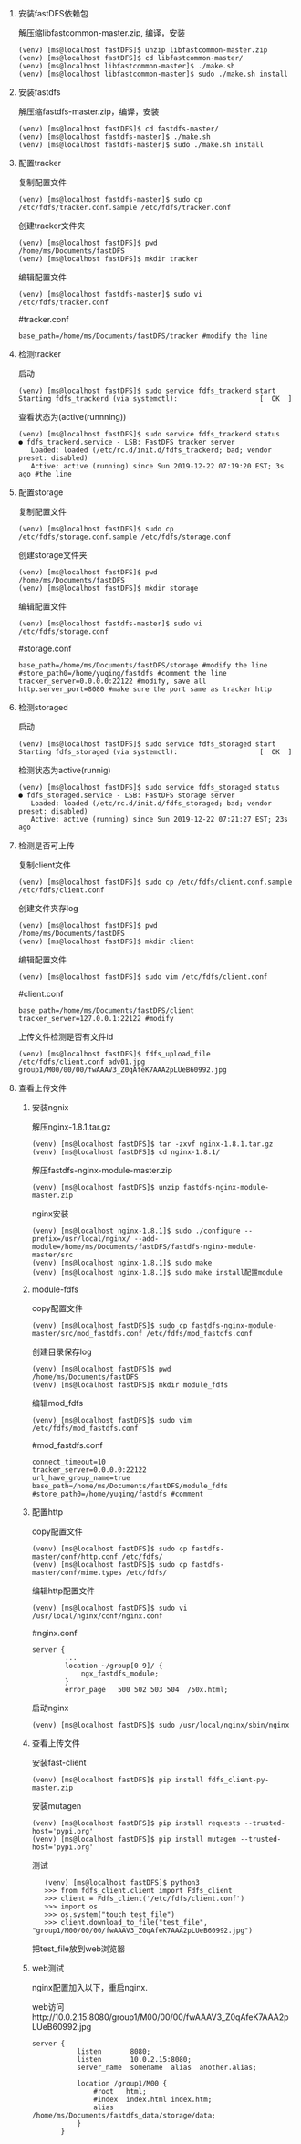 1. 安装fastDFS依赖包

   解压缩libfastcommon-master.zip, 编译，安装

   ```
   (venv) [ms@localhost fastDFS]$ unzip libfastcommon-master.zip
   (venv) [ms@localhost fastDFS]$ cd libfastcommon-master/
   (venv) [ms@localhost libfastcommon-master]$ ./make.sh 
   (venv) [ms@localhost libfastcommon-master]$ sudo ./make.sh install
   ```

2. 安装fastdfs

   解压缩fastdfs-master.zip，编译，安装

   ```
   (venv) [ms@localhost fastDFS]$ cd fastdfs-master/
   (venv) [ms@localhost fastdfs-master]$ ./make.sh 
   (venv) [ms@localhost fastdfs-master]$ sudo ./make.sh install
   ```

3. 配置tracker

   复制配置文件

   ```
   (venv) [ms@localhost fastdfs-master]$ sudo cp /etc/fdfs/tracker.conf.sample /etc/fdfs/tracker.conf
   ```

   创建tracker文件夹

   ```
   (venv) [ms@localhost fastDFS]$ pwd
   /home/ms/Documents/fastDFS
   (venv) [ms@localhost fastDFS]$ mkdir tracker
   ```

   编辑配置文件

   ```
   (venv) [ms@localhost fastdfs-master]$ sudo vi /etc/fdfs/tracker.conf
   ```

   #tracker.conf

   ```
   base_path=/home/ms/Documents/fastDFS/tracker #modify the line
   ```

4. 检测tracker

   启动

   ```
   (venv) [ms@localhost fastDFS]$ sudo service fdfs_trackerd start
   Starting fdfs_trackerd (via systemctl):                    [  OK  ]
   ```

   查看状态为(active(runnning))

   ```
   (venv) [ms@localhost fastDFS]$ sudo service fdfs_trackerd status
   ● fdfs_trackerd.service - LSB: FastDFS tracker server
      Loaded: loaded (/etc/rc.d/init.d/fdfs_trackerd; bad; vendor preset: disabled)
      Active: active (running) since Sun 2019-12-22 07:19:20 EST; 3s ago #the line
   ```

5. 配置storage

   复制配置文件

   ```
   (venv) [ms@localhost fastDFS]$ sudo cp /etc/fdfs/storage.conf.sample /etc/fdfs/storage.conf
   ```

   创建storage文件夹

   ```
   (venv) [ms@localhost fastDFS]$ pwd
   /home/ms/Documents/fastDFS
   (venv) [ms@localhost fastDFS]$ mkdir storage
   ```

   编辑配置文件

   ```
   (venv) [ms@localhost fastdfs-master]$ sudo vi /etc/fdfs/storage.conf
   ```

   #storage.conf

   ```
   base_path=/home/ms/Documents/fastDFS/storage #modify the line
   #store_path0=/home/yuqing/fastdfs #comment the line
   tracker_server=0.0.0.0:22122 #modify, save all
   http.server_port=8080 #make sure the port same as tracker http
   ```

6. 检测storaged

   启动

   ```
   (venv) [ms@localhost fastDFS]$ sudo service fdfs_storaged start
   Starting fdfs_storaged (via systemctl):                    [  OK  ]
   ```

   检测状态为active(runnig)

   ```
   (venv) [ms@localhost fastDFS]$ sudo service fdfs_storaged status
   ● fdfs_storaged.service - LSB: FastDFS storage server
      Loaded: loaded (/etc/rc.d/init.d/fdfs_storaged; bad; vendor preset: disabled)
      Active: active (running) since Sun 2019-12-22 07:21:27 EST; 23s ago
   ```

7. 检测是否可上传

   复制client文件

   ```
   (venv) [ms@localhost fastDFS]$ sudo cp /etc/fdfs/client.conf.sample /etc/fdfs/client.conf
   ```

   创建文件夹存log

   ```
   (venv) [ms@localhost fastDFS]$ pwd
   /home/ms/Documents/fastDFS
   (venv) [ms@localhost fastDFS]$ mkdir client
   ```

   编辑配置文件

   ```
   (venv) [ms@localhost fastDFS]$ sudo vim /etc/fdfs/client.conf
   ```

   #client.conf

   ```
   base_path=/home/ms/Documents/fastDFS/client
   tracker_server=127.0.0.1:22122 #modify
   ```

   上传文件检测是否有文件id

   ```
   (venv) [ms@localhost fastDFS]$ fdfs_upload_file /etc/fdfs/client.conf adv01.jpg 
   group1/M00/00/00/fwAAAV3_Z0qAfeK7AAA2pLUeB60992.jpg
   ```

8. 查看上传文件

   1. 安装ngnix

      解压nginx-1.8.1.tar.gz

      ```
      (venv) [ms@localhost fastDFS]$ tar -zxvf nginx-1.8.1.tar.gz
      (venv) [ms@localhost fastDFS]$ cd nginx-1.8.1/
      ```

      解压fastdfs-nginx-module-master.zip

      ```
      (venv) [ms@localhost fastDFS]$ unzip fastdfs-nginx-module-master.zip
      ```

      nginx安装

      ```
      (venv) [ms@localhost nginx-1.8.1]$ sudo ./configure --prefix=/usr/local/nginx/ --add-module=/home/ms/Documents/fastDFS/fastdfs-nginx-module-master/src
      (venv) [ms@localhost nginx-1.8.1]$ sudo make 
      (venv) [ms@localhost nginx-1.8.1]$ sudo make install配置module
      ```

   2. module-fdfs

      copy配置文件

      ```
      (venv) [ms@localhost fastDFS]$ sudo cp fastdfs-nginx-module-master/src/mod_fastdfs.conf /etc/fdfs/mod_fastdfs.conf
      ```

      创建目录保存log

      ```
      (venv) [ms@localhost fastDFS]$ pwd
      /home/ms/Documents/fastDFS
      (venv) [ms@localhost fastDFS]$ mkdir module_fdfs
      ```

      编辑mod_fdfs

      ```
      (venv) [ms@localhost fastDFS]$ sudo vim /etc/fdfs/mod_fastdfs.conf
      ```

      #mod_fastdfs.conf

      ```
      connect_timeout=10
      tracker_server=0.0.0.0:22122
      url_have_group_name=true
      base_path=/home/ms/Documents/fastDFS/module_fdfs
      #store_path0=/home/yuqing/fastdfs #comment
      ```

   3. 配置http

      copy配置文件

      ```
      (venv) [ms@localhost fastDFS]$ sudo cp fastdfs-master/conf/http.conf /etc/fdfs/
      (venv) [ms@localhost fastDFS]$ sudo cp fastdfs-master/conf/mime.types /etc/fdfs/
      ```

      编辑http配置文件

      ```
      (venv) [ms@localhost fastDFS]$ sudo vi /usr/local/nginx/conf/nginx.conf
      ```

      #nginx.conf

      ```
      server {
              ...
              location ~/group[0-9]/ { 
                  ngx_fastdfs_module;
              }
              error_page   500 502 503 504  /50x.html;
      ```
      
      启动nginx
      
      ```
      (venv) [ms@localhost fastDFS]$ sudo /usr/local/nginx/sbin/nginx 
      ```
      
   4. 查看上传文件
   
      安装fast-client
   
      ```
      (venv) [ms@localhost fastDFS]$ pip install fdfs_client-py-master.zip
      ```
   
      安装mutagen
   
      ```
      (venv) [ms@localhost fastDFS]$ pip install requests --trusted-host='pypi.org'
      (venv) [ms@localhost fastDFS]$ pip install mutagen --trusted-host='pypi.org'
      ```
   
      测试
   
      ```
         (venv) [ms@localhost fastDFS]$ python3
         >>> from fdfs_client.client import Fdfs_client
         >>> client = Fdfs_client('/etc/fdfs/client.conf')
         >>> import os
         >>> os.system("touch test_file")
         >>> client.download_to_file("test_file", "group1/M00/00/00/fwAAAV3_Z0qAfeK7AAA2pLUeB60992.jpg")
      ```
   
      把test_file放到web浏览器
   
   5. web测试
   
      nginx配置加入以下，重启nginx.
   
      web访问http://10.0.2.15:8080/group1/M00/00/00/fwAAAV3_Z0qAfeK7AAA2pLUeB60992.jpg
   
      ```
      server {
                 listen       8080;
                 listen       10.0.2.15:8080;
                 server_name  somename  alias  another.alias;
         
                 location /group1/M00 {
                     #root   html;
                     #index  index.html index.htm;
                     alias /home/ms/Documents/fastdfs_data/storage/data;
                 }
             }
      ```
